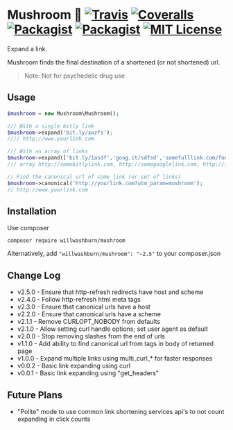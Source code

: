 # Mushroom :mushroom: [![Travis](https://img.shields.io/travis/willwashburn/mushroom.svg?style=flat-square)](https://travis-ci.org/willwashburn/mushroom) [![Coveralls](https://img.shields.io/coveralls/willwashburn/mushroom.svg?maxAge=2592000&style=flat-square)](https://coveralls.io/github/willwashburn/mushroom) [![Packagist](https://img.shields.io/packagist/dt/willwashburn/mushroom.svg?style=flat-square)](https://packagist.org/packages/willwashburn/mushroom) [![Packagist](https://img.shields.io/packagist/v/willwashburn/mushroom.svg?style=flat-square)](https://packagist.org/packages/willwashburn/mushroom) [![MIT License](https://img.shields.io/packagist/l/willwashburn/mushroom.svg?style=flat-square)](https://github.com/willwashburn/mushroom/blob/master/LICENSE) 
Expand a link.

Mushroom finds the final destination of a shortened (or not shortened) url.

> Note: Not for psychedelic drug use

## Usage
 ```PHP
 $mushroom = new Mushroom\Mushroom();

 /// With a single bitly link
 $mushroom->expand('bit.ly/xwzfs');
 //// http://www.yourlink.com

 /// With an array of links
 $mushroom->expand(['bit.ly/1asdf','goog.it/sdfsd','somefulllink.com/foo']);
 /// array http://somebitlylink.com, http://somegooglelink.com, http://somefulllink.com/foo
 
 // Find the canonical url of some link (or set of links)
 $mushroom->canonical('http://yourlink.com?utm_param=mushroom');
 // http://www.yourlink.com

```

## Installation
Use composer

```composer require willwashburn/mushroom```

Alternatively, add ```"willwashburn/mushroom": "~2.5"``` to your composer.json

## Change Log
- v2.5.0 - Ensure that http-refresh redirects have host and scheme
- v2.4.0 - Follow http-refresh html meta tags
- v2.3.0 - Ensure that canonical urls have a host
- v2.2.0 - Ensure that canonical urls have a scheme
- v2.1.1 - Remove CURLOPT_NOBODY from defaults
- v2.1.0 - Allow setting curl handle options; set user agent as default 
- v2.0.0 - Stop removing slashes from the end of urls
- v1.1.0 - Add ability to find canonical url from tags in body of returned page
- v1.0.0 - Expand multiple links using multi_curl_* for faster responses
- v0.0.2 - Basic link expanding using curl
- v0.0.1 - Basic link expanding using "get_headers"

## Future Plans
- "Polite" mode to use common link shortening services api's to not count expanding in click counts
